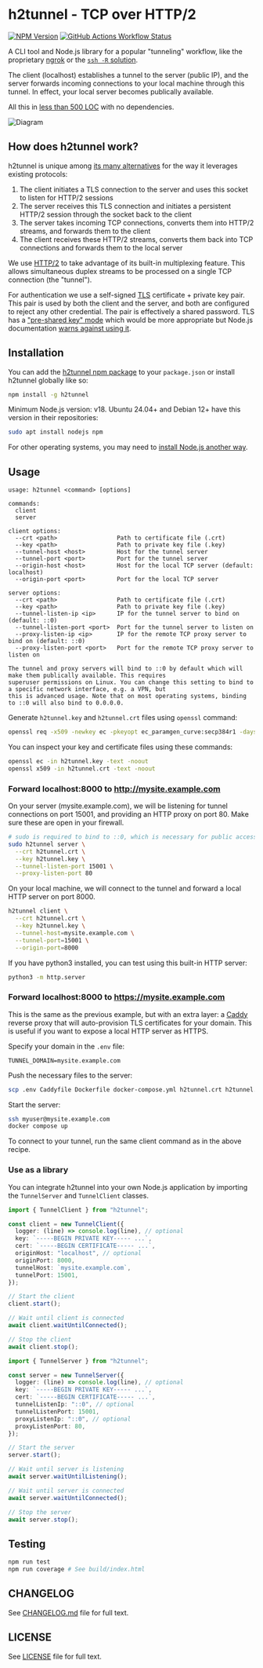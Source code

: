 # h2tunnel - TCP over HTTP/2

[![NPM Version](https://img.shields.io/npm/v/h2tunnel)](https://www.npmjs.com/package/h2tunnel)
[![GitHub Actions Workflow Status](https://img.shields.io/github/actions/workflow/status/boronine/h2tunnel/node.js.yml)](https://github.com/boronine/h2tunnel/actions/workflows/node.js.yml)

A CLI tool and Node.js library for a popular "tunneling" workflow, like the proprietary [ngrok](https://ngrok.com/)
or the [`ssh -R` solution](https://www.ssh.com/academy/ssh/tunneling-example#remote-forwarding).

The client (localhost) establishes a tunnel to the server (public IP), and the server forwards incoming connections to
your local machine through this tunnel. In effect, your local server becomes publically available.

All this in [less than 500 LOC](https://github.com/boronine/h2tunnel/blob/main/src/h2tunnel.ts)
with no dependencies.

![Diagram](https://raw.githubusercontent.com/boronine/h2tunnel/main/diagram.drawio.svg)

## How does h2tunnel work?

h2tunnel is unique among [its many alternatives](https://github.com/anderspitman/awesome-tunneling) for the way it
leverages existing protocols:

1. The client initiates a TLS connection to the server and uses this socket to listen for HTTP/2 sessions
2. The server receives this TLS connection and initiates a persistent HTTP/2 session through the socket back to the client
3. The server takes incoming TCP connections, converts them into HTTP/2 streams, and forwards them to the client
4. The client receives these HTTP/2 streams, converts them back into TCP connections and forwards them to the local server

We use [HTTP/2](https://en.wikipedia.org/wiki/HTTP/2) to take advantage of its built-in multiplexing feature. This
allows simultaneous duplex streams to be processed on a single TCP connection (the "tunnel").

For authentication we use a self-signed [TLS](https://en.wikipedia.org/wiki/Transport_Layer_Security) certificate +
private key pair. This pair is used by both the client and the server, and both are configured to reject any other
credential. The pair is effectively a shared password. TLS has a ["pre-shared key" mode](https://en.wikipedia.org/wiki/TLS-PSK)
which would be more appropriate but Node.js documentation [warns against using it](https://github.com/boronine/h2tunnel/issues/5).

## Installation

You can add the [h2tunnel npm package](https://www.npmjs.com/package/h2tunnel) to your `package.json` or install
h2tunnel globally like so:

```bash
npm install -g h2tunnel
```

Minimum Node.js version: v18. Ubuntu 24.04+ and Debian 12+ have this version in their repositories:

```bash
sudo apt install nodejs npm
```

For other operating systems, you may need to [install Node.js another way](https://nodejs.org/en/download/package-manager).

## Usage

```
usage: h2tunnel <command> [options]

commands:
  client
  server

client options:
  --crt <path>                 Path to certificate file (.crt)
  --key <path>                 Path to private key file (.key)
  --tunnel-host <host>         Host for the tunnel server
  --tunnel-port <port>         Port for the tunnel server
  --origin-host <host>         Host for the local TCP server (default: localhost)
  --origin-port <port>         Port for the local TCP server

server options:
  --crt <path>                 Path to certificate file (.crt)
  --key <path>                 Path to private key file (.key)
  --tunnel-listen-ip <ip>      IP for the tunnel server to bind on (default: ::0)
  --tunnel-listen-port <port>  Port for the tunnel server to listen on
  --proxy-listen-ip <ip>       IP for the remote TCP proxy server to bind on (default: ::0)
  --proxy-listen-port <port>   Port for the remote TCP proxy server to listen on

The tunnel and proxy servers will bind to ::0 by default which will make them publically available. This requires
superuser permissions on Linux. You can change this setting to bind to a specific network interface, e.g. a VPN, but
this is advanced usage. Note that on most operating systems, binding to ::0 will also bind to 0.0.0.0.
```

Generate `h2tunnel.key` and `h2tunnel.crt` files using `openssl` command:

```bash
openssl req -x509 -newkey ec -pkeyopt ec_paramgen_curve:secp384r1 -days 3650 -nodes -keyout h2tunnel.key -out h2tunnel.crt -subj "/CN=localhost"
```

You can inspect your key and certificate files using these commands:

```bash
openssl ec -in h2tunnel.key -text -noout
openssl x509 -in h2tunnel.crt -text -noout
```

### Forward localhost:8000 to http://mysite.example.com

On your server (mysite.example.com), we will be listening for tunnel connections on port 15001, and providing an HTTP
proxy on port 80. Make sure these are open in your firewall.

```bash
# sudo is required to bind to ::0, which is necessary for public access
sudo h2tunnel server \
  --crt h2tunnel.crt \
  --key h2tunnel.key \
  --tunnel-listen-port 15001 \
  --proxy-listen-port 80
```

On your local machine, we will connect to the tunnel and forward a local HTTP server on port 8000.

```bash
h2tunnel client \
  --crt h2tunnel.crt \
  --key h2tunnel.key \
  --tunnel-host=mysite.example.com \
  --tunnel-port=15001 \
  --origin-port=8000
```

If you have python3 installed, you can test using this built-in HTTP server:

```bash
python3 -m http.server
```

### Forward localhost:8000 to https://mysite.example.com

This is the same as the previous example, but with an extra layer: a [Caddy](https://caddyserver.com/) reverse proxy
that will auto-provision TLS certificates for your domain. This is useful if you want to expose a local HTTP server
as HTTPS.

Specify your domain in the `.env` file:

```
TUNNEL_DOMAIN=mysite.example.com
```

Push the necessary files to the server:

```bash
scp .env Caddyfile Dockerfile docker-compose.yml h2tunnel.crt h2tunnel.key myuser@mysite.example.com:/home/myuser
```

Start the server:

```bash
ssh myuser@mysite.example.com
docker compose up
```

To connect to your tunnel, run the same client command as in the above recipe.

### Use as a library

You can integrate h2tunnel into your own Node.js application by importing the `TunnelServer` and `TunnelClient` classes.

```typescript
import { TunnelClient } from "h2tunnel";

const client = new TunnelClient({
  logger: (line) => console.log(line), // optional
  key: `-----BEGIN PRIVATE KEY----- ...`,
  cert: `-----BEGIN CERTIFICATE----- ...`,
  originHost: "localhost", // optional
  originPort: 8000,
  tunnelHost: `mysite.example.com`,
  tunnelPort: 15001,
});

// Start the client
client.start();

// Wait until client is connected
await client.waitUntilConnected();

// Stop the client
await client.stop();
```

```typescript
import { TunnelServer } from "h2tunnel";

const server = new TunnelServer({
  logger: (line) => console.log(line), // optional
  key: `-----BEGIN PRIVATE KEY----- ...`,
  cert: `-----BEGIN CERTIFICATE----- ...`,
  tunnelListenIp: "::0", // optional
  tunnelListenPort: 15001,
  proxyListenIp: "::0", // optional
  proxyListenPort: 80,
});

// Start the server
server.start();

// Wait until server is listening
await server.waitUntilListening();

// Wait until server is connected
await server.waitUntilConnected();

// Stop the server
await server.stop();
```

## Testing

```bash
npm run test
npm run coverage # See build/index.html
```

## CHANGELOG

See [CHANGELOG.md](./CHANGELOG.md) file for full text.

## LICENSE

See [LICENSE](./LICENSE) file for full text.

